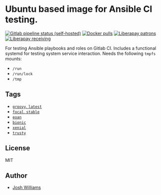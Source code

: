 # Ubuntu based image for Ansible CI testing.

[![Gitlab pipeline status (self-hosted)](https://git.dubzland.net/jdubz/docker-ci-ubuntu/badges/eoan/pipeline.svg)](https://git.dubzland.net/jdubz/docker-ci-ubuntu)
[![Docker pulls](https://img.shields.io/docker/pulls/jdubz/docker-ci-ubuntu.svg?maxAge=2592000)](https://hub.docker.com/r/jdubz/docker-ci-ubuntu/)
[![Liberapay patrons](https://img.shields.io/liberapay/patrons/jdubz)](https://liberapay.com/jdubz/donate)
[![Liberapay receiving](https://img.shields.io/liberapay/receives/jdubz)](https://liberapay.com/jdubz/donate)

For testing Ansible playbooks and roles on Gitlab CI. Includes a functional
systemd for testing system service interaction.  Needs the following `tmpfs`
mounts:

* `/run`
* `/run/lock`
* `/tmp`

## Tags

- [`groovy`, `latest`](https://git.dubzland.net/jdubz/docker-ci-ubuntu/blob/main/Dockerfile)
- [`focal`, `stable`](https://git.dubzland.net/jdubz/docker-ci-ubuntu/blob/focal/Dockerfile)
- [`eoan`](https://git.dubzland.net/jdubz/docker-ci-ubuntu/blob/eoan/Dockerfile)
- [`bionic`](https://git.dubzland.net/jdubz/docker-ci-ubuntu/blob/bionic/Dockerfile)
- [`xenial`](https://git.dubzland.net/jdubz/docker-ci-ubuntu/blob/xenial/Dockerfile)
- [`trusty`](https://git.dubzland.net/jdubz/docker-ci-ubuntu/blob/trusty/Dockerfile)

## License

MIT

## Author

* [Josh Williams](https://dubzland.net)
